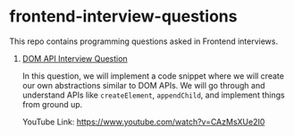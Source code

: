 # frontend-interview-questions

This repo contains programming questions asked in Frontend interviews.

1. [DOM API Interview Question](https://github.com/Devtools-Tech-Team/frontend-interview-questions/blob/main/dom-api-question.js)

    In this question, we will implement a code snippet where we will create our own abstractions similar to DOM APIs. We will go through and understand APIs like `createElement`, `appendChild`, and implement things from ground up.

    YouTube Link: https://www.youtube.com/watch?v=CAzMsXUe2I0
